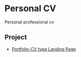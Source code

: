 # Personal CV

Personal professional cv

## Project

- [Portfolio-CV type Landing Page](https://atomikbiohazard.github.io/Porftolio-CV)